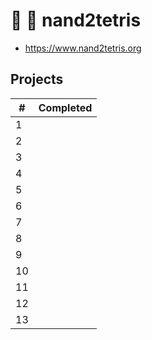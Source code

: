 # 🔌 🧱 nand2tetris

- <https://www.nand2tetris.org>

## Projects

| #   | Completed |
| --- | --------- |
| 1   |           |
| 2   |           |
| 3   |           |
| 4   |           |
| 5   |           |
| 6   |           |
| 7   |           |
| 8   |           |
| 9   |           |
| 10  |           |
| 11  |           |
| 12  |           |
| 13  |           |
